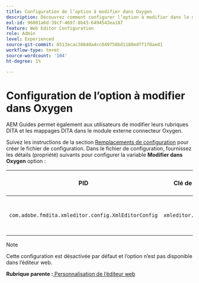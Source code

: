 ```yaml
---
title: Configuration de l’option à modifier dans Oxygen
description: Découvrez comment configurer l’option à modifier dans le module externe du connecteur Oxygen.
exl-id: 96081a6d-39cf-4697-8b43-6494543ea187
feature: Web Editor Configuration
role: Admin
level: Experienced
source-git-commit: 0513ecac38840a4cc649758bd1180edff1f8aed1
workflow-type: tm+mt
source-wordcount: '104'
ht-degree: 1%

---
```


# Configuration de l’option à modifier dans Oxygen

AEM Guides permet également aux utilisateurs de modifier leurs rubriques DITA et les mappages DITA dans le module externe connecteur Oxygen.

Suivez les instructions de la section [Remplacements de configuration](download-install-additional-config-override.md#) pour créer le fichier de configuration. Dans le fichier de configuration, fournissez les détails (propriété) suivants pour configurer la variable **Modifier dans Oxygen** option :



| PID | Clé de propriété | Valeur de la propriété |
|---|------------|--------------|
| `com.adobe.fmdita.xmleditor.config.XmlEditorConfig` | `xmleditor.editinoxygen` | Booléen \(true/false\). **Valeur par défaut**: false |

>[!NOTE]
>
> Cette configuration est désactivée par défaut et l’option n’est pas disponible dans l’éditeur web.

**Rubrique parente :**[ Personnalisation de l’éditeur web](conf-web-editor.md)
